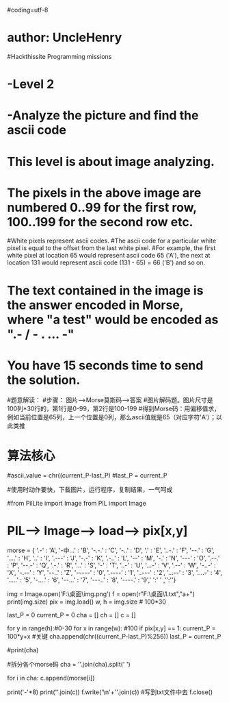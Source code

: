 #coding=utf-8
# author: UncleHenry

#Hackthissite Programming missions
#	-Level 2	
#	-Analyze the picture and find the ascii code

# This level is about image analyzing.
# The pixels in the above image are numbered 0..99 for the first row, 100..199 for the second row etc. 
#White pixels represent ascii codes. 
#The ascii code for a particular white pixel is equal to the offset from the last white pixel. 
#For example, the first white pixel at location 65 would represent ascii code 65 ('A'), the next at location 131 would represent ascii code (131 - 65) = 66 ('B') and so on.
# The text contained in the image is the answer encoded in Morse, where "a test" would be encoded as ".- / - . ... -"
# You have 15 seconds time to send the solution.
 
#题意解读：
#步骤：	图片-->Morse莫斯码-->答案
#图片解码题。图片尺寸是100列*30行的，第1行是0-99，第2行是100-199
#得到Morse码：用偏移值求，例如当前位置是65列，上一个位置是0列，那么ascii值就是65（对应字符'A'）；以此类推
# 算法核心
#ascii_value = chr((current_P-last_P)
#last_P = current_P

#使用时动作要快，下载图片，运行程序，复制结果，一气呵成

#from PilLite import Image
from PIL import Image
# PIL--> Image--> load--> pix[x,y]
morse = {
    '.-' : 'A', '-中...' : 'B', '-.-.' : 'C', '-..' : 'D', '.' : 'E',
    '..-.' : 'F', '--.' : 'G', '....' : 'H', '..' : 'I', '.---' : 'J',
    '-.-' : 'K', '.-..' : 'L', '--' : 'M', '-.' : 'N', '---' : 'O',
    '.--.' : 'P', '--.-' : 'Q', '.-.' : 'R', '...' : 'S', '-' : 'T',
    '..-' : 'U', '...-' : 'V', '.--' : 'W', '-..-' : 'X', '-.--' : 'Y',
    '--..' : 'Z', '-----' : '0', '.----' : '1', '..---' : '2', '...--' : '3',
    '....-' : '4', '.....' : '5', '-....' : '6', '--...' : '7', '---..' : '8',
    '----.' : '9',' ':' ' ,'':''}


img = Image.open('F:\桌面\img.png')
f = open(r"F:\桌面\1.txt","a+")
print(img.size)
pix = img.load()
w, h = img.size	#	100*30

last_P = 0
current_P = 0
cha = []
ch = []
c = []

for y in range(h):#0-30
	for x in range(w):	#100
		if pix[x,y] == 1:
			current_P = 100*y+x	#关键
			cha.append(chr((current_P-last_P)%256))
			last_P = current_P 
			
#print(cha)

#拆分各个morse码
cha = ''.join(cha).split(' ')	

for i in cha:
	c.append(morse[i])
	
	
print('-'*8)
print(''.join(c))
f.write('\n'+''.join(c))	#写到txt文件中去
f.close()











